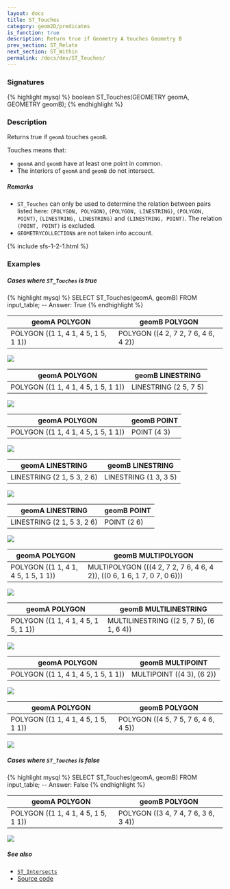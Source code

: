 ```yaml
---
layout: docs
title: ST_Touches
category: geom2D/predicates
is_function: true
description: Return true if Geometry A touches Geometry B
prev_section: ST_Relate
next_section: ST_Within
permalink: /docs/dev/ST_Touches/
---
```


### Signatures

{% highlight mysql %}
boolean ST_Touches(GEOMETRY geomA, GEOMETRY geomB);
{% endhighlight %}

### Description

Returns true if `geomA` touches `geomB`.

Touches means that:

* `geomA` and `geomB` have at least one point in common.
* The interiors of `geomA` and `geomB` do not intersect.

##### Remarks

* `ST_Touches` can only be used to determine the relation between
  pairs listed here: `(POLYGON, POLYGON)`, `(POLYGON, LINESTRING)`,
  `(POLYGON, POINT)`, `(LINESTRING, LINESTRING)` and `(LINESTRING,
  POINT)`. The relation `(POINT, POINT)` is excluded.
* `GEOMETRYCOLLECTION`s are not taken into account.

{% include sfs-1-2-1.html %}

### Examples

##### Cases where `ST_Touches` is true
 
{% highlight mysql %}
SELECT ST_Touches(geomA, geomB) FROM input_table;
-- Answer:    True
{% endhighlight %}

| geomA POLYGON                       | geomB POLYGON                       |
|-------------------------------------|-------------------------------------|
| POLYGON ((1 1, 4 1, 4 5, 1 5, 1 1)) | POLYGON ((4 2, 7 2, 7 6, 4 6, 4 2)) |

<img class="displayed" src="../ST_Touches_1.png"/>

| geomA POLYGON                       | geomB LINESTRING      |
|-------------------------------------|-----------------------|
| POLYGON ((1 1, 4 1, 4 5, 1 5, 1 1)) | LINESTRING (2 5, 7 5) |

<img class="displayed" src="../ST_Touches_2.png"/>

| geomA POLYGON                       | geomB POINT |
|-------------------------------------|-------------|
| POLYGON ((1 1, 4 1, 4 5, 1 5, 1 1)) | POINT (4 3) |

<img class="displayed" src="../ST_Touches_3.png"/>

| geomA LINESTRING           | geomB LINESTRING      |
|----------------------------|-----------------------|
| LINESTRING (2 1, 5 3, 2 6) | LINESTRING (1 3, 3 5) |

<img class="displayed" src="../ST_Touches_4.png"/>

| geomA LINESTRING           | geomB POINT |
|----------------------------|-------------|
| LINESTRING (2 1, 5 3, 2 6) | POINT (2 6) |

<img class="displayed" src="../ST_Touches_5.png"/>

| geomA POLYGON                       | geomB MULTIPOLYGON                                                      |
|-------------------------------------|-------------------------------------------------------------------------|
| POLYGON ((1 1, 4 1, 4 5, 1 5, 1 1)) | MULTIPOLYGON (((4 2, 7 2, 7 6, 4 6, 4 2)), ((0 6, 1 6, 1 7, 0 7, 0 6))) |

<img class="displayed" src="../ST_Touches_6.png"/>

| geomA POLYGON                       | geomB MULTILINESTRING                    |
|-------------------------------------|------------------------------------------|
| POLYGON ((1 1, 4 1, 4 5, 1 5, 1 1)) | MULTILINESTRING ((2 5, 7 5), (6 1, 6 4)) |

<img class="displayed" src="../ST_Touches_7.png"/>

| geomA POLYGON                       | geomB MULTIPOINT          |
|-------------------------------------|---------------------------|
| POLYGON ((1 1, 4 1, 4 5, 1 5, 1 1)) | MULTIPOINT ((4 3), (6 2)) |

<img class="displayed" src="../ST_Touches_8.png"/>

| geomA POLYGON                       | geomB POLYGON                       |
|-------------------------------------|-------------------------------------|
| POLYGON ((1 1, 4 1, 4 5, 1 5, 1 1)) | POLYGON ((4 5, 7 5, 7 6, 4 6, 4 5)) |

<img class="displayed" src="../ST_Touches_9.png"/>

##### Cases where `ST_Touches` is false

{% highlight mysql %}
SELECT ST_Touches(geomA, geomB) FROM input_table;
-- Answer:    False
{% endhighlight %}

| geomA POLYGON                       | geomB POLYGON                       |
|-------------------------------------|-------------------------------------|
| POLYGON ((1 1, 4 1, 4 5, 1 5, 1 1)) | POLYGON ((3 4, 7 4, 7 6, 3 6, 3 4)) |

<img class="displayed" src="../ST_Touches_10.png"/>

##### See also

* [`ST_Intersects`](../ST_Intersects)
* <a href="https://github.com/irstv/H2GIS/blob/master/h2spatial/src/main/java/org/h2gis/h2spatial/internal/function/spatial/predicates/ST_Touches.java" target="_blank">Source code</a>
